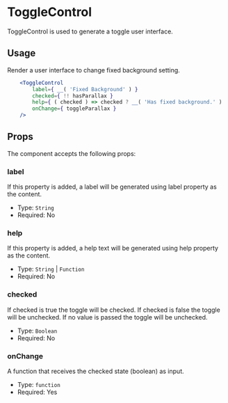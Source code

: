 ToggleControl
=======

ToggleControl is used to generate a toggle user interface.


## Usage

Render a user interface to change fixed background setting.
```jsx
	<ToggleControl
		label={ __( 'Fixed Background' ) }
		checked={ !! hasParallax }
		help={ ( checked ) => checked ? __( 'Has fixed background.' ) : __( 'No fixed background.' ) } 
		onChange={ toggleParallax }
	/>
```

## Props

The component accepts the following props:

### label

If this property is added, a label will be generated using label property as the content.

- Type: `String`
- Required: No

### help

If this property is added, a help text will be generated using help property as the content.

- Type: `String` | `Function`
- Required: No

### checked

If checked is true the toggle will be checked. If checked is false the toggle will be unchecked.
If no value is passed the toggle will be unchecked.

- Type: `Boolean`
- Required: No

### onChange

A function that receives the checked state (boolean) as input.

- Type: `function`
- Required: Yes

